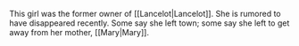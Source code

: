 This girl was the former owner of [[Lancelot|Lancelot]]. She is rumored to have disappeared recently. Some say she left town; some say she left to get away from her mother, [[Mary|Mary]].